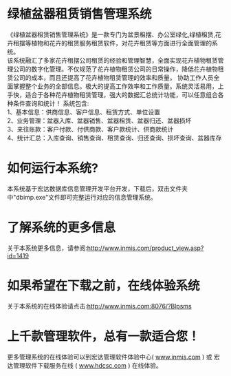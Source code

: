 # 绿植盆器租赁销售管理系统

《绿植盆器租赁销售管理系统》是一款专门为盆景租摆、办公室绿化,绿植租赁,花卉租摆等植物和花卉的租赁服务租赁软件，对花卉租赁等方面进行全面管理的系统。  
该系统融汇了多家花卉租摆公司租赁的经验和管理智慧，全面实现花卉植物租赁管理公司的数字化管理。不仅规范了花卉植物租赁公司的日常操作，降低花卉植物租赁公司的成本，而且还提高了花卉植物租赁管理的效率和质量。 协助工作人员全面掌握整个业务的全部信息。极大的提高工作效率和工作质量。系统灵活易用，上手快，适合于各种花卉植物租赁管理，强大的数据汇总统计功能，可以任意组合各种条件查询和统计！ 系统包含:   
1、基本信息：供商信息、客户信息、租赁方式、单位设置   
2、业务管理：盆器入库、盆器销售、盆器租赁、盆器归还、盆器损坏  
 3、来往账款：客户付款、付供商款、客户款统计、供商款统计  
  4、统计汇总：入库查询、销售查询、租赁查询、归还查询、损坏查询、盆器库存  
  
# 如何运行本系统?

本系统基于宏达数据库信息管理开发平台开发，下载后，双击文件夹中"dbimp.exe"文件即可完整运行对应的信息管理系统。

# 了解系统的更多信息

关于本系统更多信息，请参阅:http://www.inmis.com/product_view.asp?id=1419

# 如果希望在下载之前，在线体验系统

关于本系统的在线体验请点击:http://www.inmis.com:8076/?Blpsms

# 上千款管理软件，总有一款适合您！

更多管理系统的在线体验可以到宏达管理软件体验中心( www.inmis.com ) 或 宏达管理软件下载服务在线 ( www.hdcsc.com ) 在线体验。


